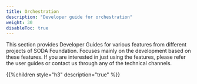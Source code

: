 ```yaml
---
title: Orchestration
description: "Developer guide for orchestration"
weight: 30
disableToc: true
---
```


This section provides Developer Guides for various features from different projects of SODA Foundation. Focuses mainly on the development based on these features. If you are interested in just using the features, please refer the user guides or contact us through any of the technical channels.

{{%children style="h3" description="true" %}}  
